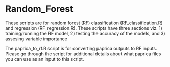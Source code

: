 # Random_Forest
These scripts are for random forest (RF) classification (RF_classification.R) and regression (RF_regression.R). These scripts have three sections viz. 1) training/running the RF model, 2) testing the accuracy of the models, and 3) assesing variable importance

The paprica_to_rf.R script is for converting paprica outputs to RF inputs. Please go through the script for additional details about what paprica files you can use as an input to this script.
